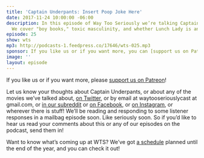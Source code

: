 ```yaml
---
title: 'Captain Underpants: Insert Poop Joke Here'
date: 2017-11-24 10:00:00 -06:00
description: In this episode of Way Too Seriously we’re talking Captain Underpants.
  We cover "boy books," toxic masculinity, and whether Lunch Lady is an identity.
episode: 25
show: wts
mp3: http://podcasts-1.feedpress.co/17646/wts-025.mp3
sponsor: If you like us or if you want more, you can [support us on Patreon](https://www.patreon.com/clockworkscast)!
image: ''
layout: episode
---
```


If you like us or if you want more, please [support us on Patreon](https://www.patreon.com/clockworkscast)!

Let us know your thoughts about Captain Underpants, or about any of the movies we’ve talked about, [on Twitter](http://www.twitter.com/wtscast), or by email at waytooseriouslycast at gmail.com, or [in our subreddit](https://www.reddit.com/r/Goodstuff_fm/) or [on Facebook](http://www.facebook.com/wtscast), or [on Instagram](https://www.instagram.com/waytooseriously/), or wherever there is stuff! We’ll be reading and responding to some listener responses in a mailbag episode soon. Like seriously soon. So if you’d like to hear us read your comments about this or any of our episodes on the podcast, send them in!

Want to know what’s coming up at WTS? We’ve got [a schedule](https://docs.google.com/document/d/1f6fvTgbzQOCUD_potL6mWClmSC3D2cOBgKz36OwSC68) planned until the end of the year, and you can check it out!
